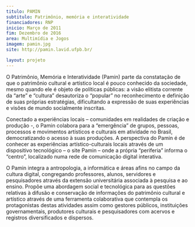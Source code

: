 ```yaml
---
titulo: PAMIN
subtitulo: Patrimônio, memória e interatividade
financiadores: RNP
inicio: Março de 2011
fim: Dezembro de 2016
area: Multimídia e Jogos
imagem: pamin.jpg
site: http://pamin.lavid.ufpb.br/

layout: projeto
---
```


O Patrimônio, Memória e Interatividade (Pamin) parte da constatação de que o patrimônio cultural e artístico local é pouco conhecido da sociedade, mesmo quando ele é objeto de políticas públicas: a visão elitista corrente da “arte” e “cultura” desautoriza o “popular” no reconhecimento e definição de suas próprias estratégias, dificultando a expressão de suas experiências e visões de mundo socialmente inscritas.

Conectado a experiências locais – comunidades em realidades de criação e produção -, o Pamin colabora para a “emergência” de grupos, pessoas, processos e movimentos artísticos e culturais em atividade no Brasil, democratizando o acesso à suas produções. A perspectiva do Pamin é de conhecer as experiências artístico-culturais locais através de um dispositivo tecnológico – o site Pamin – onde a própria “periferia” informa o “centro”, localizado numa rede de comunicação digital interativa.

O Pamin integra a antropologia, a informática e áreas afins no campo da cultura digital, congregando professores, alunos, servidores e pesquisadores através da extensão universitária associada à pesquisa e ao ensino. Propõe uma abordagem social e tecnológica para as questões relativas à difusão e conservação de informações do patrimônio cultural e artístico através de uma ferramenta colaborativa que contempla os protagonistas destas atividades assim como gestores públicos, instituições governamentais, produtores culturais e pesquisadores com acervos e registros diversificados e dispersos.